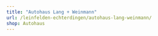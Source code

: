 ```yaml
---
title: "Autohaus Lang + Weinmann"
url: /leinfelden-echterdingen/autohaus-lang-weinmann/
shop: Autohaus
---
```

